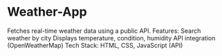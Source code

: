 # Weather-App
Fetches real-time weather data using a public API.  Features:  Search weather by city  Displays temperature, condition, humidity  API integration (OpenWeatherMap)  Tech Stack: HTML, CSS, JavaScript (API)
